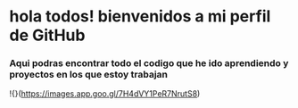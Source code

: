 # hola todos! bienvenidos a mi perfil de GitHub


### Aqui podras encontrar todo  el codigo que he ido aprendiendo y proyectos en los que estoy trabajan


!{}(https://images.app.goo.gl/7H4dVY1PeR7NrutS8)

